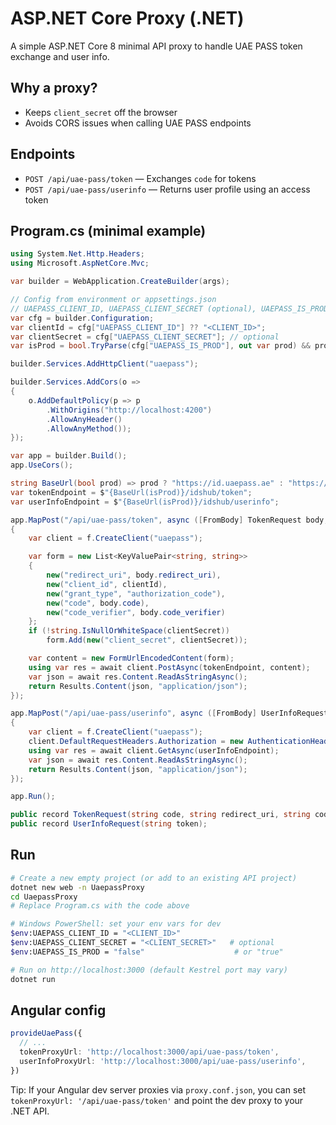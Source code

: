 # ASP.NET Core Proxy (.NET)

A simple ASP.NET Core 8 minimal API proxy to handle UAE PASS token exchange and user info.

## Why a proxy?

- Keeps `client_secret` off the browser
- Avoids CORS issues when calling UAE PASS endpoints

## Endpoints

- `POST /api/uae-pass/token` — Exchanges `code` for tokens
- `POST /api/uae-pass/userinfo` — Returns user profile using an access token

## Program.cs (minimal example)

```csharp
using System.Net.Http.Headers;
using Microsoft.AspNetCore.Mvc;

var builder = WebApplication.CreateBuilder(args);

// Config from environment or appsettings.json
// UAEPASS_CLIENT_ID, UAEPASS_CLIENT_SECRET (optional), UAEPASS_IS_PROD=true/false
var cfg = builder.Configuration;
var clientId = cfg["UAEPASS_CLIENT_ID"] ?? "<CLIENT_ID>";
var clientSecret = cfg["UAEPASS_CLIENT_SECRET"]; // optional
var isProd = bool.TryParse(cfg["UAEPASS_IS_PROD"], out var prod) && prod;

builder.Services.AddHttpClient("uaepass");

builder.Services.AddCors(o =>
{
    o.AddDefaultPolicy(p => p
        .WithOrigins("http://localhost:4200")
        .AllowAnyHeader()
        .AllowAnyMethod());
});

var app = builder.Build();
app.UseCors();

string BaseUrl(bool prod) => prod ? "https://id.uaepass.ae" : "https://stg-id.uaepass.ae";
var tokenEndpoint = $"{BaseUrl(isProd)}/idshub/token";
var userInfoEndpoint = $"{BaseUrl(isProd)}/idshub/userinfo";

app.MapPost("/api/uae-pass/token", async ([FromBody] TokenRequest body, IHttpClientFactory f) =>
{
    var client = f.CreateClient("uaepass");

    var form = new List<KeyValuePair<string, string>>
    {
        new("redirect_uri", body.redirect_uri),
        new("client_id", clientId),
        new("grant_type", "authorization_code"),
        new("code", body.code),
        new("code_verifier", body.code_verifier)
    };
    if (!string.IsNullOrWhiteSpace(clientSecret))
        form.Add(new("client_secret", clientSecret));

    var content = new FormUrlEncodedContent(form);
    using var res = await client.PostAsync(tokenEndpoint, content);
    var json = await res.Content.ReadAsStringAsync();
    return Results.Content(json, "application/json");
});

app.MapPost("/api/uae-pass/userinfo", async ([FromBody] UserInfoRequest body, IHttpClientFactory f) =>
{
    var client = f.CreateClient("uaepass");
    client.DefaultRequestHeaders.Authorization = new AuthenticationHeaderValue("Bearer", body.token);
    using var res = await client.GetAsync(userInfoEndpoint);
    var json = await res.Content.ReadAsStringAsync();
    return Results.Content(json, "application/json");
});

app.Run();

public record TokenRequest(string code, string redirect_uri, string code_verifier);
public record UserInfoRequest(string token);
```

## Run

```bash
# Create a new empty project (or add to an existing API project)
dotnet new web -n UaepassProxy
cd UaepassProxy
# Replace Program.cs with the code above

# Windows PowerShell: set your env vars for dev
$env:UAEPASS_CLIENT_ID = "<CLIENT_ID>"
$env:UAEPASS_CLIENT_SECRET = "<CLIENT_SECRET>"   # optional
$env:UAEPASS_IS_PROD = "false"                    # or "true"

# Run on http://localhost:3000 (default Kestrel port may vary)
dotnet run
```

## Angular config

```ts
provideUaePass({
  // ...
  tokenProxyUrl: 'http://localhost:3000/api/uae-pass/token',
  userInfoProxyUrl: 'http://localhost:3000/api/uae-pass/userinfo',
})
```

Tip: If your Angular dev server proxies via `proxy.conf.json`, you can set `tokenProxyUrl: '/api/uae-pass/token'` and point the dev proxy to your .NET API.

